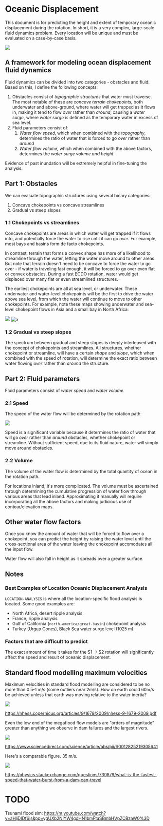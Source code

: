 # Oceanic Displacement

This document is for predicting the height and extent of temporary oceanic displacement during the rotation. In short, it is a very complex, large-scale fluid dynamics problem. Every location will be unique and must be evaluated on a case-by-case basis.

![](img/oceanic-disp.jpg)

## A framework for modeling ocean displacement fluid dynamics

Fluid dynamics can be divided into two categories - obstacles and fluid. Based on this, I define the following concepts:

1. Obstacles consist of *topographic structures* that water must traverse. The most notable of these are *concave terrain chokepoints*, both underwater and above-ground, where water will get trapped as it flows in, making it tend to flow *over* rather than *around*, causing a *water surge*, where *water surge* is defined as the temporary water in excess of sea level.
2. Fluid parameters consist of:
	1. *Water flow speed*, which when combined with the *topography*, determines the ratio of water that is forced to go *over* rather than *around*
	2. *Water flow volume*, which when combined with the above factors, determines the *water surge volume and height*

Evidence of past inundation will be extremely helpful in fine-tuning the analysis.

## Part 1: Obstacles

We can evaluate topographic structures using several binary categories:
1. Concave chokepoints vs concave streamlines
2. Gradual vs steep slopes

### 1.1 Chokepoints vs streamlines

Concave chokepoints are areas in which water will get trapped if it flows into, and potentially force the water to rise until it can go *over*. For example, most bays and basins form de facto chokepoints.

In contrast, terrain that forms a convex shape has more of a likelihood to streamline through the water, letting the water move around to other areas. But note that terrain doesn't need to be concave to force the water to go over - if water is traveling fast enough, it will be forced to go over even flat or convex obstacles. During a fast ECDO rotation, water would get displaced over many flat or even streamlined structures.

The earliest chokepoints are all at sea level, or underwater. These underwater and water-level chokepoints will be the first to drive the water above sea level, from which the water will continue to move to other chokepoints. For example, note these maps showing underwater and sea-level chokepoint flows in Asia and a small bay in North Africa:

![](img/chokepoints.png "")
![x](img/radial.png "radial water flow")

### 1.2 Gradual vs steep slopes

The spectrum between gradual and steep slopes is deeply interleaved with the concept of chokepoints and streamlines. All structures, whether chokepoint or streamline, will have a certain *shape* and *slope*, which when combined with the speed of rotation, will determine the exact ratio between water flowing *over* rather than *around* the structure.

## Part 2: Fluid parameters

Fluid parameters consist of *water speed* and *water volume*.

### 2.1 Speed

The speed of the water flow will be determined by the rotation path:

![](../../6-LITERATURE-MEDIA/sovrynn/img/rotation-speed.png)

Speed is a significant variable because it determines the ratio of water that will go *over* rather than *around* obstacles, whether chokepoint or streamline. Without sufficient speed, due to its fluid nature, water will simply move around obstacles.

### 2.2 Volume

The volume of the water flow is determined by the total quantity of ocean in the rotation path.

For locations inland, it's more complicated. The volume must be ascertained through determining the cumulative progression of water flow through various areas that lead inland. Approximating it manually will require incorporating all the above factors and making judicious use of contour/elevation maps.

## Other water flow factors

Once you know the amount of water that will be forced to flow over a chokepoint, you can predict the height by raising the water level until the cross-sectional area of the water leaving the chokepoint accomodates all the input flow.

Water flow will also fall in height as it spreads over a greater surface.

## Notes

### Best Examples of Location Oceanic Displacement Analysis

`LOCATION-ANALYSIS` is where all the location-specific flood analysis is located. Some good examples are:
- North Africa, desert ripple analysis
- France, ripple analysis
- Gulf of California (`north-america/great-basin`) chokepoint analysis
- Turkey (Urgup Cones), Black Sea water surge level (1025 m)

### Factors that are difficult to predict

The exact amount of time it takes for the S1 -> S2 rotation will significantly affect the speed and result of oceanic displacement.

## Standard flood modelling maximum velocities

Maximum velocities in standard flood modelling are considered to be no more than 0.5-1 m/s (some outliers near 2m/s). How on earth could 60m/s be achieved unless that earth was moving relative to the water inertia?

![](img/flood-velocities.jpg)

https://nhess.copernicus.org/articles/9/1679/2009/nhess-9-1679-2009.pdf

Even the low end of the megaflood flow models are "orders of magnitude" greater than anything we observe in dam failures and the largest rivers.

![](img/megaflood-velocities.jpg)

https://www.sciencedirect.com/science/article/abs/pii/S0012825219305641

Here's a comparable figure. 35 m/s.

![](img/flood-velocities2.jpg)

https://physics.stackexchange.com/questions/730879/what-is-the-fastest-speed-that-water-burst-from-a-dam-can-travel

# TODO

Tsunami flood sim: https://m.youtube.com/watch?v=aHljDIDf6js&pp=ygUXb2NlYW4gdHN1bmFtaSBmbHVpZCBzaW0%3D